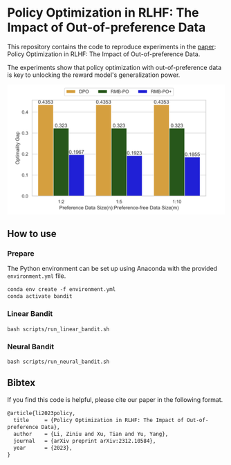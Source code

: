 # Policy Optimization in RLHF: The Impact of Out-of-preference Data


This repository contains the code to reproduce experiments in the [paper](https://arxiv.org/abs/2312.10584): Policy Optimization in RLHF: The Impact of Out-of-preference Data.

The experiments show that policy optimization with out-of-preference data is key to unlocking the reward model's generalization power.


<img src='./images/neural_bandit.png' width='600'>


##  How to use

### Prepare

The Python environment can be set up using Anaconda with the provided `environment.yml` file.

```
conda env create -f environment.yml
conda activate bandit
```

### Linear Bandit


```
bash scripts/run_linear_bandit.sh
```

### Neural Bandit


```
bash scripts/run_neural_bandit.sh
```

## Bibtex

If you find this code is helpful, please cite our paper in the following format.

```
@article{li2023policy,
  title     = {Policy Optimization in RLHF: The Impact of Out-of-preference Data},
  author    = {Li, Ziniu and Xu, Tian and Yu, Yang},
  journal   = {arXiv preprint arXiv:2312.10584},
  year      = {2023},
}
```

